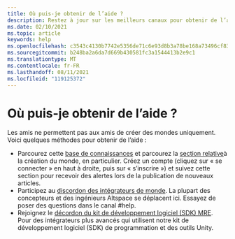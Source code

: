 ```yaml
---
title: Où puis-je obtenir de l’aide ?
description: Restez à jour sur les meilleurs canaux pour obtenir de l’aide et de l’aide sur vos expériences AltpsaceVR.
ms.date: 02/10/2021
ms.topic: article
keywords: help
ms.openlocfilehash: c3543c4130b7742e5356de71c6e93d8b3a78be168a73496cf834b56e1c1c4229
ms.sourcegitcommit: b248ba2a6da7d669b430581fc3a1544413b2e9c1
ms.translationtype: MT
ms.contentlocale: fr-FR
ms.lasthandoff: 08/11/2021
ms.locfileid: "119125372"
---
```

# <a name="where-can-i-get-help"></a>Où puis-je obtenir de l’aide ?

Les amis ne permettent pas aux amis de créer des mondes uniquement. Voici quelques méthodes pour obtenir de l’aide :

* Parcourez cette [base de connaissances](../index.yml) et parcourez la [section relative](world-editor-getting-started.md)à la création du monde, en particulier. Créez un compte (cliquez sur « se connecter » en haut à droite, puis sur « s’inscrire ») et suivez cette section pour recevoir des alertes lors de la publication de nouveaux articles.
* Participez au [discordon des intégrateurs de monde](https://discordapp.com/invite/altspacevr). La plupart des concepteurs et des ingénieurs Altspace se déplacent ici. Essayez de poser des questions dans le canal #help.
* Rejoignez le [décordon du kit de développement logiciel (SDK) MRE](https://discord.gg/xyBcQec). Pour des intégrateurs plus avancés qui utilisent notre kit de développement logiciel (SDK) de programmation et des outils Unity. 